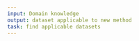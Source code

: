 ```yaml
---
input: Domain knowledge
output: dataset applicable to new method
task: find applicable datasets
---
```

